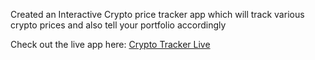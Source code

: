 Created an Interactive Crypto price tracker app which will track various crypto prices and also tell your portfolio accordingly

Check out the live app here: [Crypto Tracker Live](https://crypto-tracker-prajjwal.streamlit.app/)

